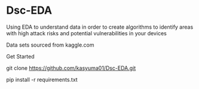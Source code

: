 # Dsc-EDA

Using EDA to understand data in order to create algorithms to identify areas with high attack risks and potential vulnerabilities in your devices

Data sets sourced from kaggle.com

Get Started

git clone https://github.com/kasyuma01/Dsc-EDA.git

pip install -r requirements.txt
